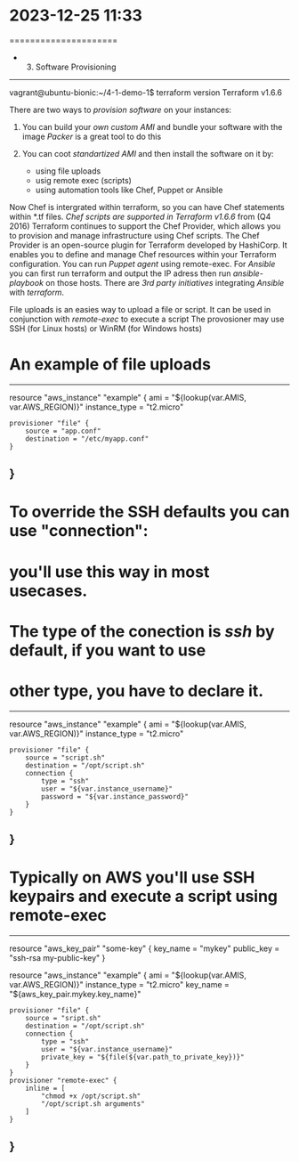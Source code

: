 # 2023-12-25    11:33
=====================

* 3. Software Provisioning
--------------------------

vagrant@ubuntu-bionic:~/4-1-demo-1$ terraform version
Terraform v1.6.6


There are two ways to *provision software* on your instances:
1. You can build your *own custom AMI* and bundle your software with the image
    *Packer* is a great tool to do this
    
2. You can coot *standartized AMI* and then install the software on it by:
    + using file uploads
    + usig remote exec (scripts)
    + using automation tools like Chef, Puppet or Ansible

Now Chef is intergrated within terraform, so you can have Chef statements within *.tf files.
    *Chef scripts are supported in Terraform v1.6.6* from (Q4 2016)
Terraform continues to support the Chef Provider, which allows you to provision and manage infrastructure using Chef scripts. The Chef Provider is an open-source plugin for Terraform developed by HashiCorp. It enables you to define and manage Chef resources within your Terraform configuration.
    You can run *Puppet agent* using remote-exec.
    For *Ansible* you can first run terraform and output the IP adress then run *ansible-playbook* on those hosts. There are *3rd party initiatives* integrating *Ansible* with *terraform*.

File uploads is an easies way to upload a file or script.
It can be used in conjunction with *remote-exec* to execute  a script
The provosioner may use SSH (for Linux hosts) or WinRM (for Windows hosts)

# An example of file uploads
----------------------------
resource "aws_instance" "example" {
    ami = "${lookup(var.AMIS, var.AWS_REGION)}"
    instance_type = "t2.micro"

    provisioner "file" {
        source = "app.conf"
        destination = "/etc/myapp.conf"
    }
}
----------------------------

# To override the SSH defaults you can use "connection":
# you'll use this way in most usecases.
# The type of the conection is *ssh* by default, if you want to use
# other type, you have to declare it.
----------------------------
resource "aws_instance" "example" {
    ami = "${lookup(var.AMIS, var.AWS_REGION)}"
    instance_type = "t2.micro"

    provisioner "file" {
        source = "script.sh"
        destination = "/opt/script.sh"
        connection {
            type = "ssh"
            user = "${var.instance_username}"
            password = "${var.instance_password}"
        }
    }
}
----------------------------

# Typically on AWS you'll use SSH keypairs and execute a script using remote-exec
----------------------------
resource "aws_key_pair" "some-key" {
    key_name = "mykey"
    public_key = "ssh-rsa my-public-key"
}

resource "aws_instance" "example" {
    ami = "${lookup(var.AMIS, var.AWS_REGION)}"
    instance_type = "t2.micro"
    key_name = "${aws_key_pair.mykey.key_name}"

    provisioner "file" {
        source = "sript.sh"
        destination = "/opt/script.sh"
        connection {
            type = "ssh"
            user = "${var.instance_username}"
            private_key = "${file(${var.path_to_private_key})}"
        }
    }
    provisioner "remote-exec" {
        inline = [
            "chmod +x /opt/script.sh"
            "/opt/script.sh arguments"
        ]
    }
}
----------------------------

